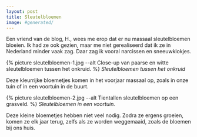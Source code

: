 ```yaml
---
layout: post
title: Sleutelbloemen
image: #generated/
---
```


Een vriend van de blog, H., wees me erop dat er nu massaal sleutelbloemen bloeien. Ik had ze ook gezien, maar me niet gerealiseerd dat ik ze in Nederland minder vaak zag. Daar zag ik vooral narcissen en sneeuwklokjes.

{% picture sleutelbloemen-1.jpg --alt Close-up van paarse en witte sleutelbloemen tussen het onkruid. %}
_Sleutelbloemen tussen het onkruid_

Deze kleurrijke bloemetjes komen in het voorjaar massaal op, zoals in onze tuin of in een voortuin in de buurt.

{% picture sleutelbloemen-2.jpg --alt Tientallen sleutelbloemen op een grasveld. %}
_Sleutelbloemen in een voortuin._

Deze kleine bloemetjes hebben niet veel nodig. Zodra ze ergens groeien, komen ze elk jaar terug, zelfs als ze worden weggemaaid, zoals de bloemen bij ons huis.
